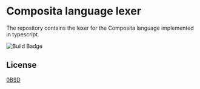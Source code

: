 # Composita language lexer

The repository contains the lexer for the Composita language implemented in typescript.

![Build Badge](https://github.com/composita/lexer/workflows/build/badge.svg)

## License

[0BSD](LICENSE)

